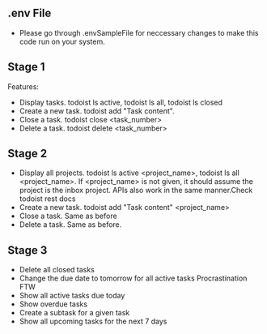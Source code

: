 ## .env File
- Please go through .envSampleFile for neccessary changes to make this code run on your system.

## Stage 1

Features:

- Display tasks. todoist ls active, todoist ls all, todoist ls closed
- Create a new task. todoist add "Task content".
- Close a task. todoist close <task_number>
- Delete a task. todoist delete <task_number>

## Stage 2

- Display all projects. todoist ls active <project_name>, todoist ls all <project_name>. If <project_name> is not given, it should assume the project is the inbox project. APIs also work in the same manner.Check todoist rest docs
- Create a new task. todoist add "Task content" <project_name>
- Close a task. Same as before
- Delete a task. Same as before.

## Stage 3
- Delete all closed tasks
- Change the due date to tomorrow for all active tasks Procrastination FTW
- Show all active tasks due today
- Show overdue tasks
- Create a subtask for a given task
- Show all upcoming tasks for the next 7 days